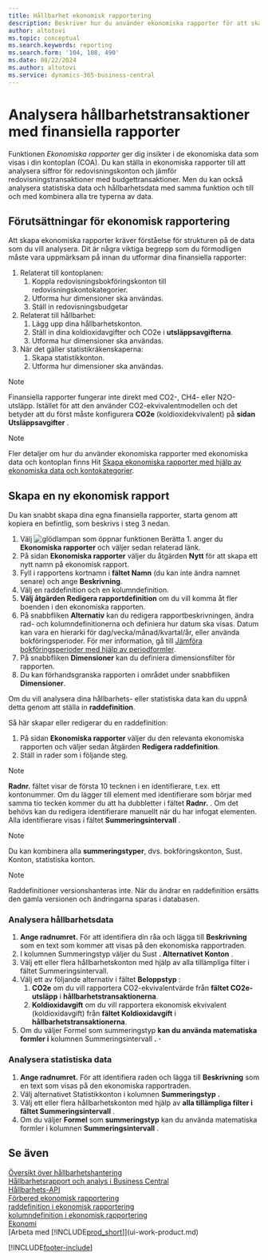 ```yaml
---
title: Hållbarhet ekonomisk rapportering
description: Beskriver hur du använder ekonomiska rapporter för att skapa olika vyer och rapporter för att analysera data om hållbarhetsprestanda.
author: altotovi
ms.topic: conceptual
ms.search.keywords: reporting
ms.search.form: '104, 108, 490'
ms.date: 08/22/2024
ms.author: altotovi
ms.service: dynamics-365-business-central
---
```


# Analysera hållbarhetstransaktioner med finansiella rapporter 

Funktionen *Ekonomiska rapporter* ger dig insikter i de ekonomiska data som visas i din kontoplan (COA). Du kan ställa in ekonomiska rapporter till att analysera siffror för redovisningskonton och jämför redovisningstransaktioner med budgettransaktioner. Men du kan också analysera statistiska data och hållbarhetsdata med samma funktion och till och med kombinera alla tre typerna av data.  

## Förutsättningar för ekonomisk rapportering  

Att skapa ekonomiska rapporter kräver förståelse för strukturen på de data som du vill analysera. Dit är några viktiga begrepp som du förmodligen måste vara uppmärksam på innan du utformar dina finansiella rapporter: 

1. Relaterat till kontoplanen: 
   1. Koppla redovisningsbokföringskonton till redovisningskontokategorier. 
   2. Utforma hur dimensioner ska användas.
   3. Ställ in redovisningsbudgetar  
2. Relaterat till hållbarhet:   
   1. Lägg upp dina hållbarhetskonton. 
   2. Ställ in dina koldioxidavgifter och CO2e i **utsläppsavgifterna**.
   3. Utforma hur dimensioner ska användas.  
3. När det gäller statistikräkenskaperna: 
   1. Skapa statistikkonton. 
   2. Utforma hur dimensioner ska användas.  

> [!NOTE]
> Finansiella rapporter fungerar inte direkt med CO2-, CH4- eller N2O-utsläpp. Istället för att den använder CO2-ekvivalentmodellen och det betyder att du först måste konfigurera **CO2e**  (koldioxidekvivalent) på **sidan Utsläppsavgifter** .  

> [!NOTE]
> Fler detaljer om hur du använder ekonomiska rapporter med ekonomiska data och kontoplan finns Hit [Skapa ekonomiska rapporter med hjälp av ekonomiska data och kontokategorier](bi-how-work-account-schedule.md).   

## Skapa en ny ekonomisk rapport  

Du kan snabbt skapa dina egna finansiella rapporter, starta genom att kopiera en befintlig, som beskrivs i steg 3 nedan. 

1. Välj ![glödlampan som öppnar funktionen Berätta 1.](media/ui-search/search_small.png "Berätta vad du vill göra") anger du **Ekonomiska rapporter** och väljer sedan relaterad länk.  
2. På sidan **Ekonomiska rapporter** väljer du åtgärden **Nytt** för att skapa ett nytt namn på ekonomisk rapport.  
3. Fyll i rapportens kortnamn i **fältet Namn**  (du kan inte ändra namnet senare) och ange **Beskrivning**.  
4. Välj en raddefinition och en kolumndefinition.   
5.  **Välj åtgärden Redigera rapportdefinition**  om du vill komma åt fler boenden i den ekonomiska rapporten.  
6. På snabbfliken **Alternativ** kan du redigera rapportbeskrivningen, ändra rad- och kolumndefinitionerna och definiera hur datum ska visas. Datum kan vara en hierarki för dag/vecka/månad/kvartal/år, eller använda bokföringsperioder. För mer information, gå till [Jämföra bokföringsperioder med hjälp av periodformler](bi-column-definitions.md#comparing-accounting-periods-using-period-formulas). 
7. På snabbfliken **Dimensioner** kan du definiera dimensionsfilter för rapporten.  
8. Du kan förhandsgranska rapporten i området under snabbfliken **Dimensioner**.   

Om du vill analysera dina hållbarhets- eller statistiska data kan du uppnå detta genom att ställa in **raddefinition**.  

Så här skapar eller redigerar du en raddefinition:

1. På sidan **Ekonomiska rapporter** väljer du den relevanta ekonomiska rapporten och väljer sedan åtgärden **Redigera raddefinition**. 
2. Ställ in rader som i följande steg.  

> [!NOTE]
> **Radnr.** fältet visar de första 10 tecknen i en identifierare, t.ex. ett kontonummer. Om du lägger till element med identifierare som börjar med samma tio tecken kommer du att ha dubbletter i fältet **Radnr.** . Om det behövs kan du redigera identifierare manuellt när du har infogat elementen. Alla identifierare visas i fältet **Summeringsintervall** .

> [!NOTE]
> Du kan kombinera alla **summeringstyper**, dvs. bokföringskonton, Sust. Konton, statistiska konton.

> [!NOTE]
> Raddefinitioner versionshanteras inte. När du ändrar en raddefinition ersätts den gamla versionen och ändringarna sparas i databasen. 

### Analysera hållbarhetsdata  

1.  **Ange radnumret.** För att identifiera din råa och lägga till **Beskrivning** som en text som kommer att visas på den ekonomiska rapportraden. 
2. I kolumnen Summeringstyp väljer du Sust **. Alternativet Konton** .   
3. Välj ett eller flera hållbarhetskonton med hjälp av alla tillämpliga filter i fältet Summeringsintervall. 
4. Välj ett av följande alternativ i fältet **Beloppstyp** :   
   1. **CO2e** om du vill rapportera CO2-ekvivalentvärde från **fältet CO2e-utsläpp** i **hållbarhetstransaktionerna**. 
   2. **Koldioxidavgift** om du vill rapportera ekonomisk ekvivalent (koldioxidavgift) från **fältet Koldioxidavgift** i **hållbarhetstransaktionerna**. 
5. Om du väljer Formel som summeringstyp **kan du använda matematiska formler i** kolumnen Summeringsintervall **.**  **·**   

### Analysera statistiska data

1.  **Ange radnumret.** För att identifiera raden och lägga till **Beskrivning** som en text som visas på den ekonomiska rapportraden. 
2. Välj alternativet Statistikkonton i kolumnen **Summeringstyp**  **.**    
3. Välj ett eller flera hållbarhetskonton med hjälp av **alla tillämpliga filter i fältet Summeringsintervall** . 
4. Om du väljer **Formel** som **summeringstyp** kan du använda matematiska formler i kolumnen **Summeringsintervall** .  

## Se även

[Översikt över hållbarhetshantering](finance-manage-sustainability.md)    
[Hållbarhetsrapport och analys i Business Central](sustainability-reports.md)   
[Hållbarhets-API](/dynamics365/business-central/dev-itpro/api-sustainability/sustainability-api?toc=/dynamics365/business-central/toc.json)    
[Förbered ekonomisk rapportering](bi-how-work-account-schedule.md)    
[raddefinition i ekonomisk rapportering](bi-row-definitions.md)    
[kolumndefinition i ekonomisk rapportering](bi-column-definitions.md)    
[Ekonomi](finance.md)    
[Arbeta med [!INCLUDE[prod_short](includes/prod_short.md)]](ui-work-product.md)    

[!INCLUDE[footer-include](includes/footer-banner.md)]
